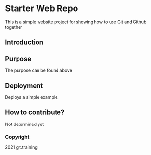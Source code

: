 # Starter Web Repo

This is a simple website project for showing how to use Git and Github together

## Introduction

## Purpose
The purpose can be found above

## Deployment
Deploys a simple example.

## How to contribute?
Not determined yet

### Copyright
2021 git.training
